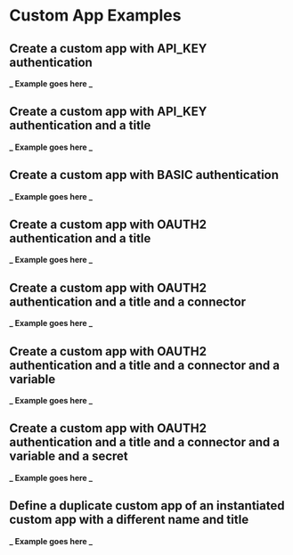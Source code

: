 # Custom App Examples

## Create a custom app with API_KEY authentication

**_ Example goes here _**

## Create a custom app with API_KEY authentication and a title

**_ Example goes here _**

## Create a custom app with BASIC authentication

**_ Example goes here _**

## Create a custom app with OAUTH2 authentication and a title

**_ Example goes here _**

## Create a custom app with OAUTH2 authentication and a title and a connector

**_ Example goes here _**

## Create a custom app with OAUTH2 authentication and a title and a connector and a variable

**_ Example goes here _**

## Create a custom app with OAUTH2 authentication and a title and a connector and a variable and a secret

**_ Example goes here _**

## Define a duplicate custom app of an instantiated custom app with a different name and title

**_ Example goes here _**
